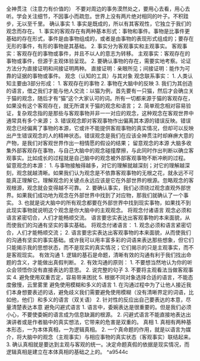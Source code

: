 全神贯注（注意力有价值的）
    不要对周边的事务漠然处之，要用心去看，用心去听。学会关注细节，不因事小而疏忽。世界上没有两片绝对相同的叶子。不积跬步，无以至千里。
确认事实
	1. 事实是既成的，所以有其客观性，它独立于我们的观念而存在。
		1. 事实的客观存在有两种基本形式：事物和事件。事物是比事件更基础的存在形式，事件是由事物组成的，或者是由事物的表现形式组成的；要存在无形的事件，有形的事物是其基础。
		2. 事实分为客观事实和主观事实。
			客观事实：客观存在的事物或事件，并且不以人的意志为转移。
		    主观事实：客观存在的事物或事件，但源于主观体验呈现。
    2. 要确认事物的存在，需要实地考察。论证方法分为直接证明和间接证明两种。
    直接证明：亲眼所见；间接证明：能作为可靠的证据的事物或事件。
观念（认知的工具）与其对象
    观念联系事实：
	    1. 人类认知主要由3部分形成：
		    1. 客观存在的事物
		    2. 事物在大脑中的反映
		    3. 我们为其创造的语言，借之我们才能与他人交流：以猫为例，首先要有一只猫，然后才会确立关于猫的观念，随后才有“猫”这个大家认可的词。所有一切都来源于猫的客观存在，如果没有这个客观存在，就无所谓关于猫的观念和语言；
	    2. 简单观念相对容易验证，复杂观念指的是那些与客观事物并非一一对应的观念，这种观念在客观世界中通常具有多个来源；
	    3. 错误观念即对客观事物作出偏离其本源的错误反映。错误观念已经偏离了事物的本源，它或许不能提供客观事物的真实情况，但却可以反映出产生错误观念的人的精神状态。错误观念是我们在应该全神贯注时却麻痹大意的产物，是我们对客观世界作出一相情愿的假设的结果；
留意观念的本源
    大脑多收集外部客观存在事物，与自己大脑中的观念碰撞摩擦，与此同时作出判断以确立客观事实。比如成长的过程就是自己脑中的观念被外部客观事物不断冲刷的过程。
    留意观念的本源：
	    1. 与事物接触得越多，对它的理解就越深刻；对它的理解越深刻，观念就越清晰。如果我们认为观念是不依靠客观事物的无根之花，就永远不可能真正理解它。理解观念的关键点永远应该是它在外部世界的根源。忽略观念的客观根源，观念就会变得越不可靠。
	    2. 要确认事实，我们必须绕过观念直观外部世界。如果我们成功地为观念在外部世界中找到了对应物，那我们就确认了一个事实。
	    3. 也就是说大脑中的所有观念都要在外部世界中找到现实事物，如果找不到此现实事物就说明这个观念是你大脑中的主观观念。
将观念付诸语言
    观念必须和语言紧密切合，人们才能畅顺交流。 语言要忠实表达出客观事物的本来面貌，从而使我们的沟通有坚实的事实基础。
    将观念付诸语言：
	    1. 观念必须和语言紧密切合，人们才能畅顺交流；
	    2. 语言要忠实表达出客观事物的本来面貌，从而使我们的沟通有坚实的事实基础。或许我可以用丰富多彩的词语来表达那些想象，但它们只能揭示我的思想状态，而不是现实的真实情况；它们揭示的只是主观事实，而不是客观现实。
有效沟通
    1. 逻辑的基石是命题，清晰有效的沟通有利于我们找出命题的含义，才能做出真假判断。
    2. 有效沟通的原则：
        1. 不要想当然地认为你的听众会领悟你没有直接表达的意思。
        2. 说完整的句子
        3. 不要将主观看法当做客观事实
        4. 避免使用双重否定，容易带来困扰
        5. 根据不同对象选择合适的语言，不能态度傲慢，云里雾里
避免使用模糊和多义的语言
    1. 在沟通过程中为了让他人接近我们本身想要表述的话，避免歧义我们需要避免使用模糊（没有清晰界定的词语，比如他，他们）和多义的语言（双关语）
    2. 针对性的反应出自己要表达的本意，尽量清楚表达本意
避免闪避式语言
    1. 语言中，委婉表达是很重要的。但是我们必须小心，不要使委婉的语言成为信息缺漏的根源。
    2. 闪避式语言不能直接地表达出演讲者或是作者脑中的真实想法，它带来的危害是双重的。
真相
    1. 真相有两种基本形态，一为本体真相，一为逻辑真相。
    2. 一个真命题的作用，就是以语言为媒介，将大脑中的观念（主观事实）与相应事物的真实状态（客观事实）联结起来。
    3. 确认真相就是要达到主观与客观的统一。决定命题真假的依据是现实情况，而逻辑真相是建立在本体真相的基础之上的。 ^a9544c